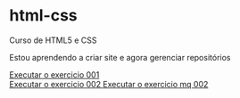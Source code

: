 # html-css
 Curso de HTML5 e CSS

 Estou aprendendo a criar site e agora gerenciar repositórios

<a href="https://davidizicv.github.io/html-css/exercicios/ex001/index.html" target="_blank"> Executar o exercicio 001 </a>
<br>
<a href="https://davidizicv.github.io/html-css/exercicios/ex002/index.html" > Executar o exercicio 002 </a>
<a href="https://davidizicv.github.io/html-css/exercicios/ex026/mq002/index.html" > Executar o exercicio mq 002 </a>
